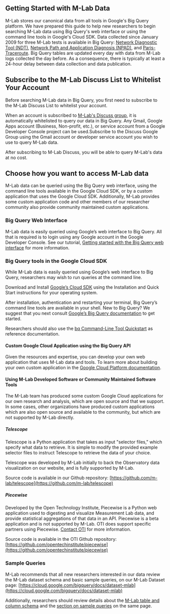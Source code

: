 ## Getting Started with M-Lab Data 

M-Lab stores our canonical data from all tools in Google's Big Query platform. We have prepared this guide to help new researchers to begin searching M-Lab data using Big Query's web interface or using the command line tools in Google's Cloud SDK. Data collected since January 2009 for three M-Lab tests is available in Big Query: [Network Diagnostic Tool (NDT)](https://console.developers.google.com/storage/browser/m-lab/ndt/), [Network Path and Application Diagnosis (NPAD)](https://console.developers.google.com/storage/browser/m-lab/npad/), and [Paris-Traceroute](https://console.developers.google.com/storage/browser/m-lab/paris-traceroute/). Big Query tables are updated every day with data from M-Lab logs collected the day before. As a consequence, there is typically at least a 24-hour delay between data collection and data publication.

## Subscribe to the M-Lab Discuss List to Whitelist Your Account

Before searching M-Lab data in Big Query, you first need to subscribe to the M-Lab Discuss List to whitelist your account.

When an account is subscribed to [M-Lab's Discuss group](https://groups.google.com/a/measurementlab.net/forum/#!forum/discuss), it is automatically whitelisted to query our data in Big Query. Any Gmail, Google Apps account (Business, Non-profit, etc.), or service account from a Google Developer Console project can be used.Subscribe to the Discuss Google Group using the Gmail account or developer service account you wish to use to query M-Lab data.   

After subscribing to M-Lab Discuss, you will be able to query M-Lab's data at no cost.

## Choose how you want to access M-Lab data

M-Lab data can be queried using the Big Query web interface, using the command line tools available in the Google Cloud SDK, or by a custom application that uses the Google Cloud SDK. Additionally, M-Lab provides some custom application code and other members of our researcher community also provide community maintained custom applications.

### Big Query Web Interface

M-Lab data is easily queried using Google’s web interface to Big Query. All that is required is to login using any Google account in the Google Developer Console. See our tutorial, [Getting started with the Big Query web interface](https://github.com/m-lab/mlab-wikis/blob/master/GettingStartedBQWeb.md) for more information.

### Big Query tools in the Google Cloud SDK

While M-Lab data is easily queried using Google’s web interface to Big Query, researchers may wish to run queries at the command line.

Download and Install [Google’s Cloud SDK](https://cloud.google.com/sdk/) using the Installation and Quick Start instructions for your operating system. 

After installation, authentication and restarting your terminal, Big Query’s command line tools are available in your shell. New to Big Query? We suggest that you next  consult [Google’s Big Query documentation](https://cloud.google.com/bigquery/what-is-bigquery) to get started.

Researchers should also use the [bq Command-Line Tool Quickstart](https://cloud.google.com/bigquery/bq-command-line-tool-quickstart) as reference documentation. 

#### Custom Google Cloud Application using the Big Query API

Given the resources and expertise, you can develop your own web application that uses M-Lab data and tools. To learn more about building your own custom application in the [Google Cloud Platform documentation](https://cloud.google.com/docs/).

#### Using M-Lab Developed Software or Community Maintained Software Tools

The M-Lab team has produced some custom Google Cloud applications for our own research and analysis, which are open source and that we support.  In some cases, other organizations have produced custom applications which are also open source and available to the community, but which are not supported by M-Lab directly. 

##### Telescope

Telescope is a Python application that takes as input "selector files," which specify what data to retrieve. It is simple to modify the provided example selector files to instruct Telescope to retrieve the data of your choice. 

Telescope was developed by M-Lab initially to back the Observatory data visualization on our website, and is fully supported by M-Lab.

Source code is available in our Github repository: [https://github.com/m-lab/telescope](https://github.com/m-lab/telescope) 

##### Piecewise

Developed by the Open Technology Institute, Piecewise is a Python web application used to digesting and visualize Measurement Lab data, and provide statistical aggregations of that data in an API. Piecewise is a beta application and is not supported by M-Lab. OTI does support specific partners using Piecewise. [Contact OTI](mailto:support@opentechinstitute.org) for more information.

Source code is available in the OTI Github repository: [https://github.com/opentechinstitute/piecewise](https://github.com/opentechinstitute/piecewise)
 
### Sample Queries

M-Lab recommends that all new researchers interested in our data review the M-Lab dataset schema and basic sample queries, on our M-Lab Dataset page: [https://cloud.google.com/bigquery/docs/dataset-mlab](https://cloud.google.com/bigquery/docs/dataset-mlab)

Additionally, researchers should review details about the [M-Lab table and column schema](https://github.com/m-lab/mlab-wikis/blob/master/BigQueryMLabDataset.md) and the [section on sample queries](https://github.com/m-lab/mlab-wikis/blob/master/BigQueryMLabDataset.md#sample-queries--basic-statistics-about-the-ndt-and-npad-user-population) on the same page. 

